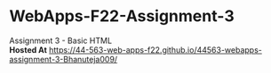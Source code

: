 # WebApps-F22-Assignment-3
Assignment 3 - Basic HTML<br>
**Hosted At** <https://44-563-web-apps-f22.github.io/44563-webapps-assignment-3-Bhanuteja009/>
